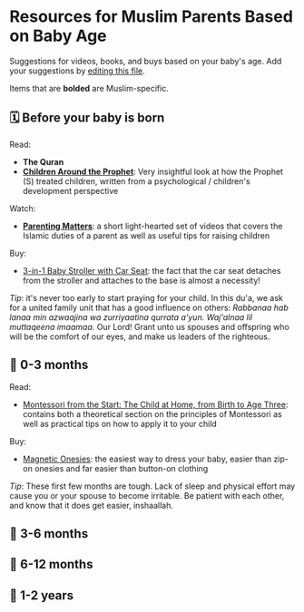 # Resources for Muslim Parents Based on Baby Age

Suggestions for videos, books, and buys based on your baby's age. Add your suggestions by [editing this file](https://github.com/abidlabs/resources-for-muslim-parents/edit/main/README.md).

Items that are **bolded** are Muslim-specific.

## 🗓️ Before your baby is born

Read:
* **The Quran**
* **[Children Around the Prophet](https://www.amazon.com/Children-Around-Prophet-Muhammad-Companions/dp/1986793443)**: Very insightful look at how the Prophet (S) treated  children, written from a psychological / children's development perspective

Watch:
* **[Parenting Matters](https://online.alkauthar.org/courses/parenting-matters/)**: a short light-hearted set of videos that covers the Islamic duties of a parent as well as useful tips for raising children

Buy:
* [3-in-1 Baby Stroller with Car Seat](https://www.target.com/p/graco-modes-pramette-travel-system-with-snugride-infant-car-seat-britton/-/A-77407532#lnk=sametab): the fact that the car seat detaches from the stroller and attaches to the base is almost a necessity!

*Tip*: it's never too early to start praying for your child. In this du'a, we ask for a united family unit that has a good influence on others: *Rabbanaa hab lanaa min azwaajina wa zurriyaatina qurrata a'yun. Waj'alnaa lil muttaqeena imaamaa.* Our Lord! Grant unto us spouses and offspring who will be the comfort of our eyes, and make us leaders of the righteous.

## 👶 0-3 months

Read:
* [Montessori from the Start: The Child at Home, from Birth to Age Three](https://www.amazon.com/dp/0805211128/ref=cm_sw_r_cp_api_glt_fabc_G3FBH49K3WDSAJE0AZY2): contains both a theoretical section on the principles of Montessori as well as practical tips on how to apply it to your child

Buy:
* [Magnetic Onesies](https://magneticme.com/): the easiest way to dress your baby, easier than zip-on onesies and far easier than button-on clothing

*Tip*: These first few months are tough. Lack of sleep and physical effort may cause you or your spouse to become irritable. Be patient with each other, and know that it does get easier, inshaallah.

## 🍼 3-6 months

## 🧸 6-12 months

## 🧒 1-2 years
